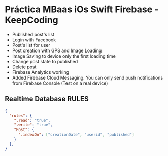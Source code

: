 # Práctica MBaas iOs Swift Firebase - KeepCoding

- Published post's list
- Login with Facebook
- Post's list for user
- Post creation with GPS and Image Loading
- Image Saving to device only the first loading time
- Change post state to published
- Delete post
- Firebase Analytics working
- Added Firebase Cloud Messaging. You can only send push notifications from Firebase Console (Test on a real device)

## Realtime Database RULES

```JSON
{
  "rules": {
    ".read": "true",
    ".write": "true",
    "Post": {
      ".indexOn": ["creationDate", "userid", "published"]
    }
  },
}
```
